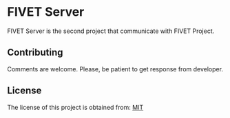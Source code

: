 # FIVET Server

FIVET Server is the second project that communicate with FIVET Project.

## Contributing

Comments are welcome. Please, be patient to get response from developer.

## License

The license of this project is obtained from:
[MIT](https://choosealicense.com/licenses/mit/)